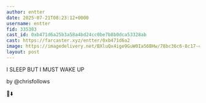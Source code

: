 ```yaml
---
author: entter
date: 2025-07-21T08:23:12+0000
username: entter
fid: 335383
cast_id: 0xb471d6a25b3a58a4bd24cc0be7b8b0dca53328ab
cast: https://farcaster.xyz/entter/0xb471d6a2
image: https://imagedelivery.net/BXluQx4ige9GuW0Ia56BHw/78bc36c6-8c17-4f69-76ae-b7eeb5176300/original
layout: post
---
```

I SLEEP BUT I MUST WAKE UP  
  
by @chrisfollows   
  
🔗⬇️  

<img src='https://imagedelivery.net/BXluQx4ige9GuW0Ia56BHw/78bc36c6-8c17-4f69-76ae-b7eeb5176300/original' alt='' referrerpolicy='no-referrer'/>